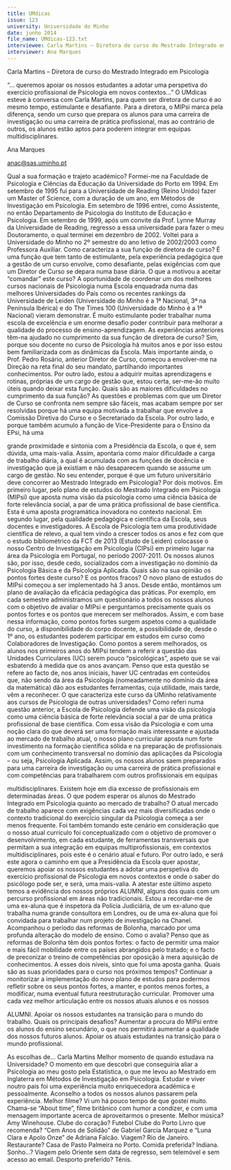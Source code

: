 ```yaml
---
title: UMdicas
issue: 123
university: Universidade do Minho
date: junho 2014
file_name: UMdicas-123.txt
interviewee: Carla Martins – Diretora de curso do Mestrado Integrado em Psicologia
interviewer: Ana Marques
---
```


Carla Martins – Diretora de curso do Mestrado Integrado em Psicologia


“… queremos apoiar os nossos estudantes a adotar uma perspetiva do
exercício profissional de Psicologia em novos contextos…”
O UMdicas esteve à conversa com Carla Martins,
para quem ser diretora de curso é ao mesmo tempo,
estimulante e desafiante. Para a diretora, o MIPsi
marca pela diferença, sendo um curso que prepara
os alunos para uma carreira de investigação ou uma
carreira de prática profissional, mas ao contrário de
outros, os alunos estão aptos para poderem integrar
em equipas multidisciplinares.

Ana Marques

anac@sas.uminho.pt

Qual a sua formação e trajeto académico?
Formei-me na Faculdade de Psicologia e Ciências da
Educação da Universidade do Porto em 1994. Em
setembro de 1995 fui para a Universidade de Reading (Reino Unido) fazer um Master of Science, com
a duração de um ano, em Métodos de Investigação
em Psicologia. Em setembro de 1996 entrei, como
Assistente, no então Departamento de Psicologia do
Instituto de Educação e Psicologia. Em setembro
de 1999, após um convite da Prof. Lynne Murray
da Universidade de Reading, regresso a essa universidade para fazer o meu Doutoramento, o qual
terminei em dezembro de 2002. Voltei para a Universidade do Minho no 2º semestre do ano letivo de
2002/2003 como Professora Auxiliar.
Como caracteriza a sua função de diretora
de curso?
É uma função que tem tanto de estimulante, pela
experiência pedagógica que a gestão de um curso
envolve, como desafiante, pelas exigências com que
um Diretor de Curso se depara numa base diária.
O que a motivou a aceitar “comandar” este
curso?
A oportunidade de coordenar um dos melhores
cursos nacionais de Psicologia numa Escola enquadrada numa das melhores Universidades do
País como os recentes rankings da Universidade de
Leiden (Universidade do Minho é a 1ª Nacional, 3ª
na Península Ibérica) e do The Times 100 (Universidade do Minho é a 1ª Nacional) vieram demonstrar.
É muito estimulante poder trabalhar numa escola
de excelência e um enorme desafio poder contribuir
para melhorar a qualidade do processo de ensino-aprendizagem.
As experiências anteriores têm-na ajudado
no cumprimento da sua função de diretora
de curso?
Sim, porque sou docente no curso de Psicologia há
muitos anos e por isso estou bem familiarizada com
as dinâmicas da Escola. Mais importante ainda, o
Prof. Pedro Rosário, anterior Diretor de Curso, começou a envolver-me na Direção na reta final do seu
mandato, partilhando importantes conhecimentos.
Por outro lado, estou a adquirir muitas aprendizagens e rotinas, próprias de um cargo de gestão que,
estou certa, ser-me-ão muito úteis quando deixar
esta função.
Quais são as maiores dificuldades no cumprimento da sua função?
As questões e problemas com que um Diretor de
Curso se confronta nem sempre são fáceis, mas
acabam sempre por ser resolvidas porque há uma
equipa motivada a trabalhar que envolve a Comissão Diretiva do Curso e o Secretariado da Escola.
Por outro lado, e porque também acumulo a função
de Vice-Presidente para o Ensino da EPsi, há uma

grande proximidade e sintonia com a Presidência da
Escola, o que é, sem dúvida, uma mais-valia. Assim,
apontaria como maior dificuldade a carga de trabalho diária, a qual é acumulada com as funções de
docência e investigação que já existiam e não desaparecem quando se assume um cargo de gestão.
No seu entender, porque é que um futuro universitário deve concorrer ao Mestrado Integrado em Psicologia?
Por dois motivos. Em primeiro lugar, pelo plano de
estudos do Mestrado Integrado em Psicologia (MIPsi) que aposta numa visão da psicologia como uma
ciência básica de forte relevância social, a par de
uma prática profissional de base científica. Esta é
uma aposta programática inovadora no contexto
nacional. Em segundo lugar, pela qualidade pedagógica e científica da Escola, seus docentes e investigadores. A Escola de Psicologia tem uma produtividade científica de relevo, a qual tem vindo a crescer
todos os anos e fez com que o estudo bibliométrico
da FCT de 2013 (Estudo de Leiden) colocasse o nosso Centro de Investigação em Psicologia (CIPsi) em
primeiro lugar na área da Psicologia em Portugal, no
período 2007-2011. Os nossos alunos são, por isso,
desde cedo, socializados com a investigação no domínio da Psicologia Básica e da Psicologia Aplicada.
Quais são na sua opinião os pontos fortes
deste curso? E os pontos fracos?
O novo plano de estudos do MIPsi começou a ser
implementado há 3 anos. Desde então, montámos
um plano de avaliação da eficácia pedagógica das
práticas. Por exemplo, em cada semestre administramos um questionário a todos os nossos alunos
com o objetivo de avaliar o MIPsi e perguntamos
precisamente quais os pontos fortes e os pontos
que merecem ser melhorados. Assim, e com base
nessa informação, como pontos fortes surgem aspetos como a qualidade do curso, a disponibilidade do
corpo docente, a possibilidade de, desde o 1º ano,
os estudantes poderem participar em estudos em
curso como Colaboradores de Investigação. Como
pontos a serem melhorados, os alunos nos primeiros anos do MIPsi tendem a referir a questão das
Unidades Curriculares (UC) serem pouco “psicológicas”, aspeto que se vai esbatendo à medida que
os anos avançam. Penso que esta questão se refere
ao facto de, nos anos iniciais, haver UC centradas
em conteúdos que, não sendo da área da Psicologia
(nomeadamente no domínio da área da matemática) dão aos estudantes ferramentas, cuja utilidade,
mais tarde, vêm a reconhecer.
O que caracteriza este curso da UMinho relativamente aos cursos de Psicologia de outras
universidades?
Como referi numa questão anterior, a Escola de
Psicologia defende uma visão da psicologia como
uma ciência básica de forte relevância social a par
de uma prática profissional de base científica. Com
essa visão da Psicologia e com uma noção clara do
que deverá ser uma formação mais interessante e
ajustada ao mercado de trabalho atual, o nosso plano curricular aposta num forte investimento na formação científica sólida e na preparação de profissionais com um conhecimento transversal no domínio
das aplicações da Psicologia – ou seja, Psicologia
Aplicada. Assim, os nossos alunos saem preparados
para uma carreira de investigação ou uma carreira
de prática profissional e com competências para
trabalharem com outros profissionais em equipas

multidisciplinares.
Existem hoje em dia excesso de profissionais
em determinadas áreas. O que podem esperar os alunos do Mestrado Integrado em Psicologia quanto ao mercado de trabalho?
O atual mercado de trabalho aparece com exigências cada vez mais diversificadas onde o contexto
tradicional do exercício singular da Psicologia começa a ser menos frequente. Foi também tomando
este cenário em consideração que o nosso atual
currículo foi conceptualizado com o objetivo de promover o desenvolvimento, em cada estudante, de
ferramentas transversais que permitam a sua integração em equipas multiprofissionais, em contextos
multidisciplinares, pois este é o cenário atual e futuro. Por outro lado, e será este agora o caminho em
que a Presidência da Escola quer apostar, queremos
apoiar os nossos estudantes a adotar uma perspetiva do exercício profissional de Psicologia em novos
contextos e onde o saber do psicólogo pode ser, e
será, uma mais-valia. A atestar este último aspeto
temos a evidência dos nossos próprios ALUMNI, alguns dos quais com um percurso profissional em
áreas não tradicionais. Estou a recordar-me de uma
ex-aluna que é inspetora da Polícia Judiciária, de um
ex-aluno que trabalha numa grande consultora em
Londres, ou de uma ex-aluna que foi convidada para
trabalhar num projeto de investigação na Chanel.
Acompanhou o período das reformas de Bolonha, marcado por uma profunda alteração do
modelo de ensino. Como o avalia?
Penso que as reformas de Bolonha têm dois pontos
fortes: o facto de permitir uma maior e mais fácil
mobilidade entre os países abrangidos pelo tratado;
e o facto de preconizar o treino de competências
por oposição à mera aquisição de conhecimentos.
A esses dois níveis, sinto que foi uma aposta ganha.
Quais são as suas prioridades para o curso
nos próximos tempos?
Continuar a monitorizar a implementação do novo
plano de estudos para podermos refletir sobre os
seus pontos fortes, a manter, e pontos menos fortes, a modificar, numa eventual futura reestruturação curricular. Promover uma cada vez melhor articulação entre os nossos atuais alunos e os nossos

ALUMNI. Apoiar os nossos estudantes na transição
para o mundo do trabalho.
Quais os principais desafios?
Aumentar a procura do MIPsi entre os alunos do
ensino secundário, o que nos permitirá aumentar
a qualidade dos nossos futuros alunos. Apoiar os
atuais estudantes na transição para o mundo profissional.

As escolhas de...
Carla Martins
Melhor momento de quando estudava na
Universidade?
O momento em que descobri que conseguiria
aliar a Psicologia ao meu gosto pela Estatística,
o que me levou ao Mestrado em Inglaterra em
Métodos de Investigação em Psicologia. Estudar
e viver noutro país foi uma experiência muito enriquecedora académica e pessoalmente. Aconselho a todos os nossos alunos passarem pela
experiência.
Melhor filme?
Vi um há pouco tempo de que gostei muito. Chama-se “About time”, filme britânico com humor
a condizer, e com uma mensagem importante
acerca de aproveitarmos o presente.
Melhor música?
Amy Winehouse.
Clube do coração?
Futebol Clube do Porto
Livro que recomenda?
“Cem Anos de Solidão” de Gabriel García Marquez e “Luna Clara e Apolo Onze” de Adriana
Falcão.
Viagem?
Rio de Janeiro.
Restaurante?
Casa de Pasto Palmeira no Porto.
Comida preferida?
Indiana.
Sonho…?
Viagem pelo Oriente sem data de regresso, sem
telemóvel e sem acesso ao email.
Desporto preferido?
Ténis.

